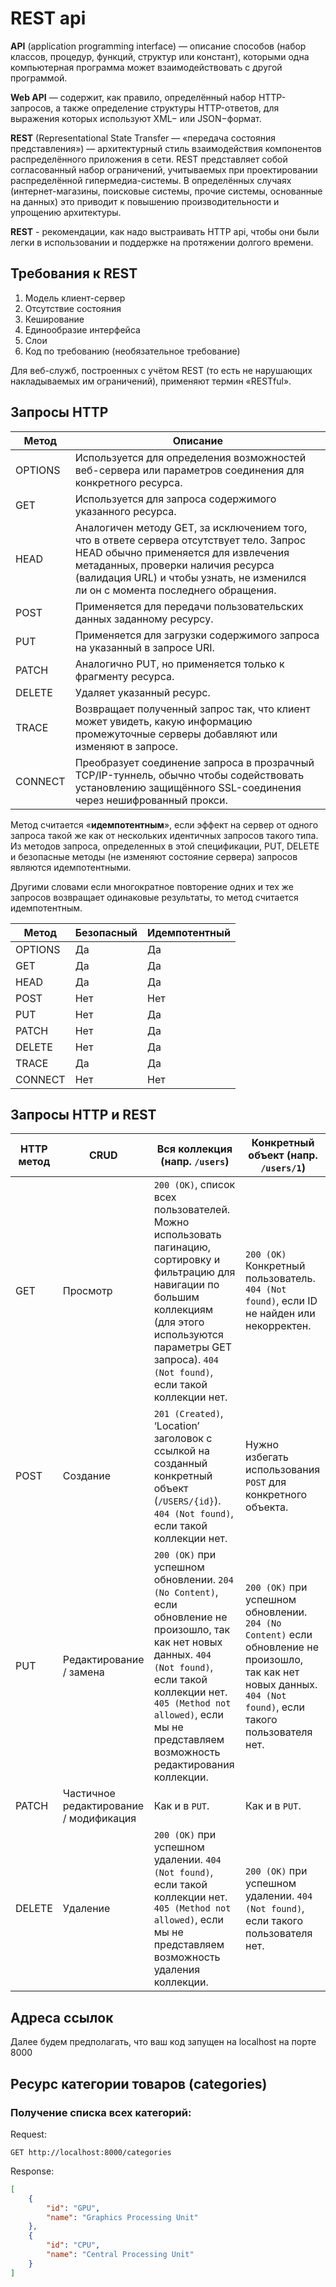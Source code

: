 # REST api

**API** (application programming interface) — описание способов
(набор классов, процедур, функций, структур или констант), которыми одна
компьютерная программа может взаимодействовать с другой программой.

**Web API** — содержит, как правило, определённый набор HTTP-запросов, а также
определение структуры HTTP-ответов, для выражения которых используют XML−
или JSON−формат.


**REST** (Representational State Transfer — «передача состояния представления») —
архитектурный стиль взаимодействия компонентов распределённого приложения в сети.
REST представляет собой согласованный набор ограничений, учитываемых при проектировании
распределённой гипермедиа-системы. В определённых случаях (интернет-магазины, поисковые
системы, прочие системы, основанные на данных) это приводит к повышению
производительности и упрощению архитектуры.

**REST** - рекомендации, как надо выстраивать HTTP api, чтобы они были легки в
использовании и поддержке на протяжении долгого времени.

## Требования к REST

1. Модель клиент-сервер
2. Отсутствие состояния
3. Кеширование
4. Единообразие интерфейса
5. Слои
6. Код по требованию (необязательное требование)

Для веб-служб, построенных с учётом REST (то есть не нарушающих накладываемых им
ограничений), применяют термин «RESTful».

## Запросы HTTP

| Метод   | Описание                                                                                                                                                                                                                                                |
| ------- | ------------------------------------------------------------------------------------------------------------------------------------------------------------------------------------------------------------------------------------------------------- |
| OPTIONS | Используется для определения возможностей веб-сервера или параметров соединения для конкретного ресурса.                                                                                                                                                |
| GET     | Используется для запроса содержимого указанного ресурса.                                                                                                                                                                                                |
| HEAD    | Аналогичен методу GET, за исключением того, что в ответе сервера отсутствует тело. Запрос HEAD обычно применяется для извлечения метаданных, проверки наличия ресурса (валидация URL) и чтобы узнать, не изменился ли он с момента последнего обращения.|
| POST    | Применяется для передачи пользовательских данных заданному ресурсу.                                                                                                                                                                                     |
| PUT     | Применяется для загрузки содержимого запроса на указанный в запросе URI.                                                                                                                                                                                |
| PATCH   | Аналогично PUT, но применяется только к фрагменту ресурса.                                                                                                                                                                                              |
| DELETE  | Удаляет указанный ресурс.                                                                                                                                                                                                                               |
| TRACE   | Возвращает полученный запрос так, что клиент может увидеть, какую информацию промежуточные серверы добавляют или изменяют в запросе.                                                                                                                    |
| CONNECT | Преобразует соединение запроса в прозрачный TCP/IP-туннель, обычно чтобы содействовать установлению защищённого SSL-соединения через нешифрованный прокси.                                                                                               |

Метод считается «**идемпотентным**», если эффект на сервер от одного запроса такой же
как от нескольких идентичных запросов такого типа. Из методов запроса, определенных
в этой спецификации, PUT, DELETE и безопасные методы (не изменяют состояние сервера)
запросов являются идемпотентными.

Другими словами если многократное повторение одних и тех же запросов возвращает
одинаковые результаты, то метод считается идемпотентным.

| Метод | Безопасный | Идемпотентный |
| ----- | ---------- | ------------- |
|OPTIONS|Да          |Да             |
|GET    |Да          |Да             |
|HEAD   |Да          |Да             |
|POST   |Нет         |Нет            |
|PUT    |Нет         |Да             |
|PATCH  |Нет         |Да             |
|DELETE |Нет         |Да             |
|TRACE  |Да          |Да             |
|CONNECT|Нет         |Нет            |

## Запросы HTTP и REST

| HTTP метод | CRUD                                   | Вся коллекция (напр. `/users`)                                                                                                                                                                                                                         | Конкретный объект (напр. `/users/1`)                                                                                                                            |
| ---------- | -------------------------------------- | ------------------------------------------------------------------------------------------------------------------------------------------------------------------------------------------------------------------------------------------------------ | --------------------------------------------------------------------------------------------------------------------------------------------------------------- |
| GET        | Просмотр                               | `200 (OK)`, список всех пользователей. Можно использовать пагинацию, сортировку и фильтрацию для навигации по большим коллекциям (для этого используются параметры GET запроса). `404 (Not found)`, если такой коллекции нет.                          | `200 (OK)` Конкретный пользователь. `404 (Not found)`, если ID не найден или некорректен.                                                                       |
| POST       | Создание                               | `201 (Created)`, ‘Location’ заголовок с ссылкой на созданный конкретный объект (`/USERS/{id}`). `404 (Not found)`, если такой коллекции нет.                                                                                                           | Нужно избегать использования `POST` для конкретного объекта.                                                                                                    |
| PUT        | Редактирование / замена                | `200 (OK)` при успешном обновлении. `204 (No Content)`, если обновление не произошло, так как нет новых данных. `404 (Not found)`, если такой коллекции нет. `405 (Method not allowed)`, если мы не представляем возможность редактирования коллекции. | `200 (OK)` при успешном обновлении. `204 (No Content)` если обновление не произошло, так как нет новых данных. `404 (Not found)`, если такого пользователя нет. |
| PATCH      | Частичное редактирование / модификация | Как и в `PUT`.                                                                                                                                                                                                                                         | Как и в `PUT`.                                                                                                                                                  |
| DELETE     | Удаление                               | `200 (OK)` при успешном удалении. `404 (Not found)`, если такой коллекции нет. `405 (Method not allowed)`, если мы не представляем возможность удаления коллекции.                                                                                     | `200 (OK)` при успешном удалении. `404 (Not found)`, если такого пользователя нет.                                                                              |

## Адреса ссылок

Далее будем предполагать, что ваш код запущен на localhost на порте 8000

## Ресурс категории товаров (categories)

### Получение списка всех категорий:

Request:
```http request
GET http://localhost:8000/categories
```

Response:
```json
[
    {
        "id": "GPU",
        "name": "Graphics Processing Unit"
    },
    {
        "id": "CPU",
        "name": "Central Processing Unit"
    }
]
```